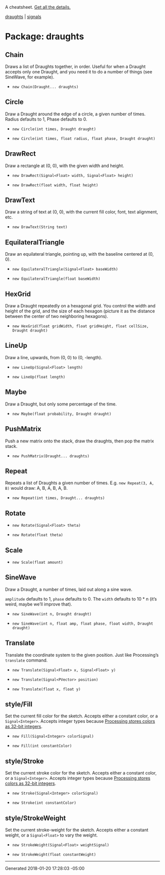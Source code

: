 A cheatsheet.
[Get all the details.](https://github.com/danbernier/draughts)

[draughts](draughts) | [signals](signals)

# Package: draughts


## Chain


<p>Draws a list of Draughts together, in order. Useful for when a Draught
accepts only one Draught, and you need it to do a number of things (see
SineWave, for example).</p>



* `new Chain(Draught... draughts)`


## Circle


<p>Draw a Draught around the edge of a circle, a given number of times. Radius
defaults to 1, Phase defaults to 0.</p>



* `new Circle(int times, Draught draught)`

* `new Circle(int times, float radius, float phase, Draught draught)`


## DrawRect


<p>Draw a rectangle at (0, 0), with the given width and height.</p>



* `new DrawRect(Signal<Float> width, Signal<Float> height)`

* `new DrawRect(float width, float height)`


## DrawText


<p>Draw a string of text at (0, 0), with the current fill color, font, text
alignment, etc.</p>



* `new DrawText(String text)`


## EquilateralTriangle


<p>Draw an equilateral triangle, pointing up, with the baseline centered at (0,
0).</p>



* `new EquilateralTriangle(Signal<Float> baseWidth)`

* `new EquilateralTriangle(float baseWidth)`


## HexGrid


<p>Draw a Draught repeatedly on a hexagonal grid. You control the width and
height of the grid, and the size of each hexagon (picture it as the distance
between the center of two neighboring hexagons).</p>



* `new HexGrid(float gridWidth, float gridHeight, float cellSize, Draught draught)`


## LineUp


<p>Draw a line, upwards, from (0, 0) to (0, -length).</p>



* `new LineUp(Signal<Float> length)`

* `new LineUp(float length)`


## Maybe


<p>Draw a Draught, but only some percentage of the time.</p>



* `new Maybe(float probability, Draught draught)`


## PushMatrix


<p>Push a new matrix onto the stack, draw the draughts, then pop the matrix
stack.</p>



* `new PushMatrix(Draught... draughts)`


## Repeat


<p>Repeats a list of Draughts a given number of times. E.g. <code>new Repeat(3, A,
B)</code> would draw: A, B, A, B, A, B.</p>



* `new Repeat(int times, Draught... draughts)`


## Rotate





* `new Rotate(Signal<Float> theta)`

* `new Rotate(float theta)`


## Scale





* `new Scale(float amount)`


## SineWave


<p>Draw a Draught, a number of times, laid out along a sine wave.</p>

<p><code>amplitude</code> defaults to 1, <code>phase</code> defaults to 0. The <code>width</code> defaults to 10
* n (it’s weird, maybe we’ll improve that).</p>



* `new SineWave(int n, Draught draught)`

* `new SineWave(int n, float amp, float phase, float width, Draught draught)`


## Translate


<p>Translate the coordinate system to the given position. Just like
Processing’s <code>translate</code> command.</p>



* `new Translate(Signal<Float> x, Signal<Float> y)`

* `new Translate(Signal<PVector> position)`

* `new Translate(float x, float y)`


## style/Fill


<p>Set the current fill color for the sketch. Accepts either a constant color,
or a <code>Signal&lt;Integer&gt;</code>. Accepts integer types because <a href="https://processing.org/reference/color_datatype.html">Processing stores
colors as 32-bit
integers</a>.</p>



* `new Fill(Signal<Integer> colorSignal)`

* `new Fill(int constantColor)`


## style/Stroke


<p>Set the current stroke color for the sketch. Accepts either a constant
color, or a <code>Signal&lt;Integer&gt;</code>. Accepts integer types because <a href="https://processing.org/reference/color_datatype.html">Processing
stores colors as 32-bit
integers</a>.</p>



* `new Stroke(Signal<Integer> colorSignal)`

* `new Stroke(int constantColor)`


## style/StrokeWeight


<p>Set the current stroke-weight for the sketch. Accepts either a constant
weight, or a <code>Signal&lt;Float&gt;</code> to vary the weight.</p>



* `new StrokeWeight(Signal<Float> weightSignal)`

* `new StrokeWeight(float constantWeight)`



---------------

Generated 2018-01-20 17:28:03 -05:00
